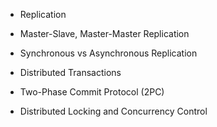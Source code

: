 


- Replication
- Master-Slave, Master-Master Replication
- Synchronous vs Asynchronous Replication

- Distributed Transactions

- Two-Phase Commit Protocol (2PC)

- Distributed Locking and Concurrency Control